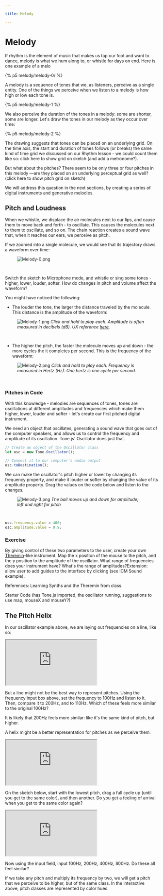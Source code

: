 ```yaml
---

title: Melody

---
```


# Melody

If rhythm is the element of music that makes us tap our foot and want to dance, melody is what we hum along to, or whistle for days on end. Here is one example of a melo

{% p5 melody/melody-0/ %}

A melody is a sequence of tones that we, as listeners, perceive as a single entity. One of the things we perceive when we listen to a melody is how high or low each tone is.

{% p5 melody/melody-1 %}

We also perceive the duration of the tones in a melody: some are shorter, some are longer. Let's draw the tones in our melody as they occur over time:

{% p5 melody/melody-2 %}

The drawing suggests that tones can be placed on an underlying grid. On the time axis, the start and duration of tones follows (or breaks) the same kind of time grid we discussed on our Rhythm lesson - we could count them like so: click here to show grid on sketch (and add a metronome?).

But what about the pitches? There seem to be only three or four pitches in this melody ––are they placed on an underlying perceptual grid as well? (click here to show pitch grid on sketch)

We will address this question in the next sections, by creating a series of digital instruments and generative melodies.

## Pitch and Loudness

When we whistle, we displace the air molecules next to our lips, and cause them to move back and forth - to oscillate. This causes the molecules next to them to oscillate, and so on. The chain reaction creates a sound wave that, when it reaches our ears, we perceive as pitch.

If we zoomed into a single molecule, we would see that its trajectory draws a waveform over time:

<figure>

![Melody-0.png](Melody-0.png)

</figure><br>

Switch the sketch to Microphone mode, and whistle or sing some tones - higher, lower, louder, softer. How do changes in pitch and volume affect the waveform?

You might have noticed the following:

- The louder the tone, the larger the distance traveled by the molecule. This distance is the amplitude of the waveform:

<figure>

![Melody-1.png](Melody-1.png)
_Click and hold to play each. Amplitude is often measured in decibels (dB). UX reference [here](https://learningsynths.ableton.com/en/lfos/changing-the-modulation-shape)._

</figure><br>

- The higher the pitch, the faster the molecule moves up and down - the more cycles the it completes per second. This is the frequency of the waveform:

<figure>

![Melody-2.png](Melody-2.png)
_Click and hold to play each. Frequency is measured in Hertz (Hz). One hertz is one cycle per second._

</figure><br>

### Pitches in Code

With this knowledge - melodies are sequences of tones, tones are oscillations at different amplitudes and frequencies which make them higher, lower, louder and softer - let's create our first pitched digital instrument.

We need an object that oscillates, generating a sound wave that goes out of the computer speakers, and allows us to control the frequency and amplitude of its oscillation. Tone.js' Oscillator does just that.

```js
// Create an object of the Oscillator class
let osc = new Tone.Oscillator();

// Connect it to our computer's audio output
osc.toDestination();
```

We can make the oscillator's pitch higher or lower by changing its frequency property, and make it louder or softer by changing the value of its amplitude property. Drag the values on the code below and listen to the changes.

<figure>

![Melody-3.png](Melody-3.png)
_The ball moves up and down for amplitude; left and right for pitch_

</figure><br>

```js
osc.frequency.value = 400;
osc.amplitude.value = 0.9;
```

### Exercise

By giving control of these two parameters to the user, create your own [Theremin](https://www.youtube.com/watch?v=PjnaciNT-wQ)-like instrument. Map the x position of the mouse to the pitch, and the y position to the amplitude of the oscillator. What range of frequencies does your instrument have? What's the range of amplitudes?Extension: allow user to add guides to the interface by clicking (see ICM Sound example).

References: Learning Synths and the Theremin from class.

Starter Code (has Tone.js imported, the oscillator running, suggestions to use map, mouseX and mouseY?)

## The Pitch Helix

In our oscillator example above, we are laying out frequencies on a line, like so:

<iframe src="https://luisaph.github.io/the-code-of-music-jekyll/sketches/melody/2_melody_1/index.html"></iframe>

But a line might not be the best way to represent pitches. Using the frequency input box above, set the frequency to 100Hz and listen to it. Then, compare it to 200Hz, and to 110Hz. Which of these feels more similar to the original 100Hz?

It is likely that 200Hz feels more similar: like it's the same kind of pitch, but higher.

A helix might be a better representation for pitches as we perceive them:

<iframe src="https://luisaph.github.io/the-code-of-music-jekyll/sketches/melody/2_melody_glide_up_mouseIsPressed/index.html"></iframe>

On the sketch below, start with the lowest pitch, drag a full cycle up (until you get to the same color), and then another. Do you get a feeling of arrival when you get to the same color again?

<iframe src="https://luisaph.github.io/the-code-of-music-jekyll/sketches/melody/2_melody_2/index.html"></iframe>

Now using the input field, input 100Hz, 200Hz, 400Hz, 800Hz. Do these all feel similar?

If we take any pitch and multiply its frequency by two, we will get a pitch that we perceive to be higher, but of the same class. In the interactive above, pitch classes are represented by color hues.
